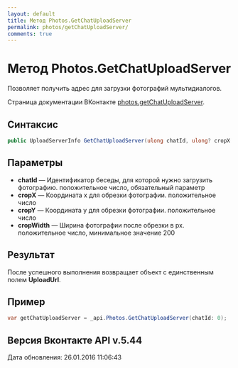 ```yaml
---
layout: default
title: Метод Photos.GetChatUploadServer
permalink: photos/getChatUploadServer/
comments: true
---
```

# Метод Photos.GetChatUploadServer
Позволяет получить адрес для загрузки фотографий мультидиалогов.

Страница документации ВКонтакте [photos.getChatUploadServer](https://vk.com/dev/photos.getChatUploadServer).

## Синтаксис
``` csharp
public UploadServerInfo GetChatUploadServer(ulong chatId, ulong? cropX = null, ulong? cropY = null, ulong? cropWidth = null)
```

## Параметры
+ **chatId** — Идентификатор беседы, для которой нужно загрузить фотографию. положительное число, обязательный параметр
+ **cropX** — Координата x для обрезки фотографии. положительное число
+ **cropY** — Координата y для обрезки фотографии. положительное число
+ **cropWidth** — Ширина фотографии после обрезки в px. положительное число, минимальное значение 200

## Результат
После успешного выполнения возвращает объект с единственным полем **UploadUrl**.

## Пример
``` csharp
var getChatUploadServer = _api.Photos.GetChatUploadServer(chatId: 0);
```

## Версия Вконтакте API v.5.44
Дата обновления: 26.01.2016 11:06:43
